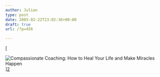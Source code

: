 ```yaml
---
author: Julian
type: post
date: 2005-02-22T23:02:36+00:00
draft: true
url: /?p=456

---
```

[
  
![Compassionate Coaching: How to Heal Your Life and Make Miracles Happen][1]][2]

 [1]: http://images.amazon.com/images/P/1844132366.02._SCMZZZZZZZ_.jpg
 [2]: http://www.amazon.co.uk/exec/obidos/redirect?tag=fivegocrazyinmid%26link_code=xm2%26camp=2025%26creative=165953%26path=http://www.amazon.co.uk/gp/redirect.html%253fASIN=1844132366%2526location=/o/ASIN/1844132366%25253FSubscriptionId=0EMV44A9A5YT1RVDGZ82 "View product details at Amazon"